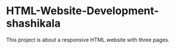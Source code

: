 # HTML-Website-Development-shashikala
This project is about a responsive HTML website with three pages.
